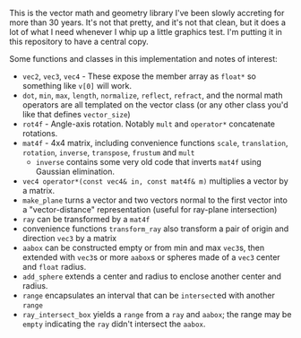 This is the vector math and geometry library I've been slowly accreting for more than 30 years.  It's not that pretty, and it's not that clean, but it does a lot of what I need whenever I whip up a little graphics test.  I'm putting it in this repository to have a central copy.

Some functions and classes in this implementation and notes of interest:

* `vec2`, `vec3`, `vec4` - These expose the member array as `float*` so something like `v[0]` will work.
* `dot`, `min`, `max`, `length`, `normalize`, `reflect`, `refract`, and the normal math operators are all templated on the vector class (or any other class you'd like that defines `vector_size`)
* `rot4f` - Angle-axis rotation.  Notably `mult` and `operator*` concatenate rotations.
* `mat4f` - 4x4 matrix, including convenience functions `scale`, `translation`, `rotation`, `inverse`, `transpose`, `frustum` and `mult`
  * `inverse`  contains some very old code that inverts `mat4f` using Gaussian elimination.
* `vec4 operator*(const vec4& in, const mat4f& m)` multiplies a vector by a matrix.
* `make_plane` turns a vector and two vectors normal to the first vector into a "vector-distance" representation (useful for ray-plane intersection)
* `ray` can be transformed by a `mat4f`
* convenience functions `transform_ray` also transform a pair of origin and direction `vec3` by a matrix
* `aabox` can be constructed empty or from min and max `vec3`s, then extended with `vec3`s or more `aabox`s or spheres made of a `vec3` center and `float` radius.
* `add_sphere` extends a center and radius to enclose another center and radius.
* `range` encapsulates an interval that can be `intersect`ed with another `range`
* `ray_intersect_box` yields a `range` from a `ray` and `aabox`; the range may be `empty` indicating the `ray` didn't intersect the `aabox`.

